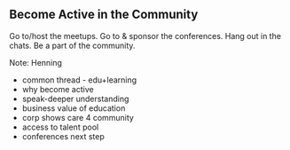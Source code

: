 ## Become Active in the Community

Go to/host the meetups. Go to & sponsor the conferences.
Hang out in the chats. Be a part of the community.

Note:
Henning

- common thread - edu+learning
- why become active
- speak-deeper understanding
- business value of education
- corp shows care 4 community
- access to talent pool
- conferences next step
